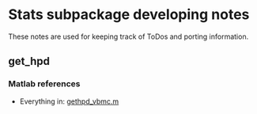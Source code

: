 # Stats subpackage developing notes

These notes are used for keeping track of ToDos and porting information.

## get_hpd

### Matlab references
-  Everything in: [gethpd_vbmc.m](https://github.com/lacerbi/vbmc/blob/master/misc/gethpd_vbmc.m)